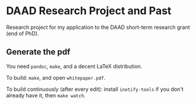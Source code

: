 DAAD Research Project and Past
==============================

Research project for my application to the DAAD short-term research grant (end of PhD).

Generate the pdf
----------------

You need `pandoc`, `make`, and a decent LaTeX distribution.

To build: `make`, and open `whitepaper.pdf`.

To build continuously (after every edit): install `inotify-tools` if you don't already have it, then `make watch`.
